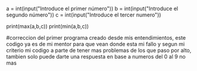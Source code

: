 a = int(input("Introduce el primer número"))
b = int(input("Introduce el segundo número"))
c = int(input("Introduce el tercer numero"))


print(max(a,b,c))
print(min(a,b,c))

#correccion del primer programa creado desde mis entendimientos, este codigo ya es de mi mentor para que vean donde esta mi fallo y segun mi criterio mi codigo a parte de tener mas problemas de los que paso por alto, tambien solo puede darte una respuesta en base a numeros del 0 al 9 no mas
